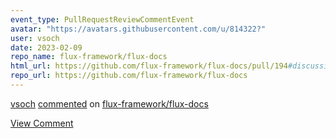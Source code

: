```yaml
---
event_type: PullRequestReviewCommentEvent
avatar: "https://avatars.githubusercontent.com/u/814322?"
user: vsoch
date: 2023-02-09
repo_name: flux-framework/flux-docs
html_url: https://github.com/flux-framework/flux-docs/pull/194#discussion_r1100881087
repo_url: https://github.com/flux-framework/flux-docs
---
```


<a href='https://github.com/vsoch' target='_blank'>vsoch</a> <a href='https://github.com/flux-framework/flux-docs/pull/194#discussion_r1100881087' target='_blank'>commented</a> on <a href='https://github.com/flux-framework/flux-docs' target='_blank'>flux-framework/flux-docs</a>

<a href='https://github.com/flux-framework/flux-docs/pull/194#discussion_r1100881087' target='_blank'>View Comment</a>